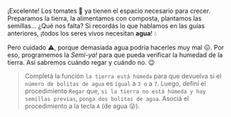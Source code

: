 <gs-attire attire-url="https://raw.githubusercontent.com/MumukiProject/mumuki-guia-gobstones-eventos-kids/master/assets/attires/config_1552685468604.json"></gs-attire>

<gs-toolbox toolbox-url="https://raw.githubusercontent.com/MumukiProject/mumuki-guia-gobstones-eventos-kids/master/assets/toolbox_1552945151840.xml"></gs-toolbox>

<gs-keyboard-config keyboard-url="https://raw.githubusercontent.com/luchotc/mumuki-guide-gobstones-guia-test-attires/master/example.json"></gs-keyboard-config>

¡Excelente! Los tomates :tomato: ya tienen el espacio necesario para crecer. Preparamos la tierra, la alimentamos con composta, plantamos las semillas… ¿Qué nos falta? Si recordás lo que hablamos en las guías anteriores, ¡todos los seres vivos necesitan **agua**! :droplet:

Pero cuidado :warning:, porque demasiada agua podría hacerles muy mal :confounded:. Por eso, programemos la _Semi-ya!_ para que pueda verificar la humedad de la tierra. Así sabremos cuándo regar y cuándo no. :wink:

> Completá la función `la tierra está húmeda` para que devuelva si el ` número de bolitas de agua` es `igual` a `3 o` a `7`. Luego, definí el procedimiento `Regar` que, `si la tierra no está húmeda y hay semillas previas`, `ponga dos bolitas de agua`. Asociá el procedimiento a la tecla `A` (de agua :stuck_out_tongue_winking_eye:).
